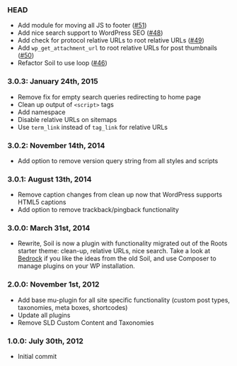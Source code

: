 ### HEAD
* Add module for moving all JS to footer ([#51](https://github.com/roots/soil/pull/51))
* Add nice search support to WordPress SEO ([#48](https://github.com/roots/soil/pull/48))
* Add check for protocol relative URLs to root relative URLs ([#49](https://github.com/roots/soil/pull/49))
* Add `wp_get_attachment_url` to root relative URLs for post thumbnails ([#50](https://github.com/roots/soil/pull/50))
* Refactor Soil to use loop ([#46](https://github.com/roots/soil/pull/46))

### 3.0.3: January 24th, 2015
* Remove fix for empty search queries redirecting to home page
* Clean up output of `<script>` tags
* Add namespace
* Disable relative URLs on sitemaps
* Use `term_link` instead of `tag_link` for relative URLs

### 3.0.2: November 14th, 2014
* Add option to remove version query string from all styles and scripts

### 3.0.1: August 13th, 2014
* Remove caption changes from clean up now that WordPress supports HTML5 captions
* Add option to remove trackback/pingback functionality

### 3.0.0: March 31st, 2014
* Rewrite, Soil is now a plugin with functionality migrated out of the Roots starter theme: clean-up, relative URLs, nice search. Take a look at [Bedrock](https://github.com/roots/bedrock) if you like the ideas from the old Soil, and use Composer to manage plugins on your WP installation.

### 2.0.0: November 1st, 2012
* Add base mu-plugin for all site specific functionality (custom post types, taxonomies, meta boxes, shortcodes)
* Update all plugins
* Remove SLD Custom Content and Taxonomies

### 1.0.0: July 30th, 2012
* Initial commit
